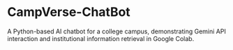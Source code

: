 # CampVerse-ChatBot
A Python-based AI chatbot for a college campus, demonstrating Gemini API interaction and institutional information retrieval in Google Colab.
